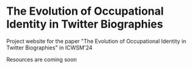 # The Evolution of Occupational Identity in Twitter Biographies
Project website for the paper "The Evolution of Occupational Identity in Twitter Biographies" in ICWSM'24 

Resources are coming soon 
